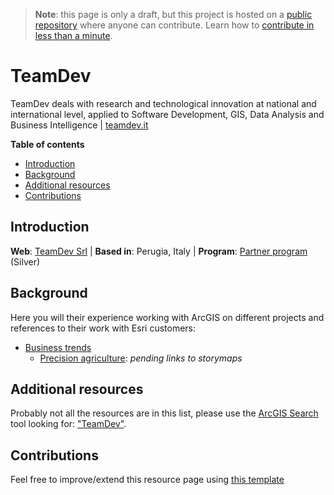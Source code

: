 > **Note**: this page is only a draft, but this project is hosted on a [public repository](https://github.com/hhkaos/awesome-arcgis) where anyone can contribute. Learn how to [contribute in less than a minute](https://github.com/hhkaos/awesome-arcgis/blob/master/CONTRIBUTING.md#contributions).

# TeamDev

TeamDev deals with research and technological innovation at national and international level, applied to Software Development, GIS, Data Analysis and Business Intelligence | [teamdev.it](https://www.teamdev.it/)

<!-- START doctoc generated TOC please keep comment here to allow auto update -->
<!-- DON'T EDIT THIS SECTION, INSTEAD RE-RUN doctoc TO UPDATE -->
**Table of contents**

- [Introduction](#introduction)
- [Background](#background)
- [Additional resources](#additional-resources)
- [Contributions](#contributions)

<!-- END doctoc generated TOC please keep comment here to allow auto update -->

## Introduction

**Web**: [TeamDev Srl](http://partners.esri.com/PartnerDetail?id=a2T70000000TWcWEAW) | **Based in**: Perugia, Italy | **Program**: [Partner program](../../programs/partner-program/README.md) (Silver)

## Background

Here you will their experience working with ArcGIS on different projects and references to their work with Esri customers:

* [Business trends](../../../business-trends/README.md)
    * [Precision agriculture](../../../business-trends/precision-agriculture/README.md): *pending links to storymaps*

## Additional resources

Probably not all the resources are in this list, please use the [ArcGIS Search](https://esri-es.github.io/arcgis-search/) tool looking for: ["TeamDev"](https://esri-es.github.io/arcgis-search/?search="TeamDev"&utm_campaign=awesome-list&utm_source=awesome-list&utm_medium=page).

## Contributions

Feel free to improve/extend this resource page using [this template](../../../../PARTNER_PAGE_TEMPLATE.md)
